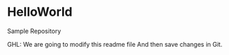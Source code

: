 # HelloWorld
Sample Repository

GHL:
We are going to modify this readme file 
And then save changes in Git.
